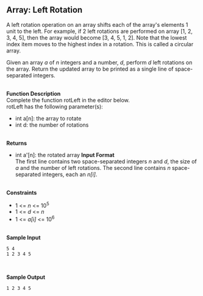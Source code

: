
## Array: Left Rotation
A left rotation operation on an array shifts each of the array's elements 1 unit to the left. For example, if 2 left rotations are performed on array [1, 2, 3, 4, 5], then the array would become [3, 4, 5, 1, 2]. Note that the lowest index item moves to the highest index in a rotation. This is called a circular array.

Given an array <i>a</i> of <i>n</i> integers and a number, <i>d</i>, perform <i>d</i> left rotations on the array. Return the updated array to be printed as a single line of space-separated integers.<br/><br/>

<b>Function Description</b><br/>
Complete the function rotLeft in the editor below.<br/>
rotLeft has the following parameter(s):<br/>
- int a[n]: the array to rotate<br/>
- int d: the number of rotations<br/><br/>

<b>Returns</b><br/>
- int a'[n]: the rotated array
<b>Input Format</b><br/>
The first line contains two space-separated integers <i>n</i> and <i>d</i>, the size of <i>a</i> and the number of left rotations.
The second line contains <i>n</i> space-separated integers, each an <i>n[i]</i>.<br/><br/>

<b>Constraints</b><br/>
- 1 <=<i> n </i><= 10<sup>5</sup>
- 1 <=<i> d </i><= <i> n </i>
- 1 <=<i> a[i] </i><= 10<sup>6</sup><br/><br/>

<b>Sample Input</b><br/>
```
5 4
1 2 3 4 5
```
<br/>

<b>Sample Output</b><br/>
```
1 2 3 4 5
```
<br/>
